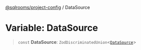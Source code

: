 [@sqlrooms/project-config](../index.md) / DataSource

# Variable: DataSource

> `const` **DataSource**: `ZodDiscriminatedUnion`\<[`DataSource`](../type-aliases/DataSource.md)\>
